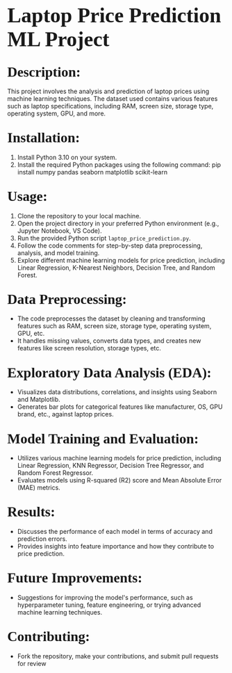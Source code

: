 # <span style="font-family:Papyrus; font-size:36pt;">Laptop Price Prediction ML Project</span>

## <span style="font-family:Papyrus; font-size:24pt;">Description:</span>

This project involves the analysis and prediction of laptop prices using machine learning techniques. The dataset used contains various features such as laptop specifications, including RAM, screen size, storage type, operating system, GPU, and more.

## <span style="font-family:Papyrus; font-size:24pt;">Installation:</span>

1. Install Python 3.10 on your system.
2. Install the required Python packages using the following command:
pip install numpy pandas seaborn matplotlib scikit-learn


## <span style="font-family:Papyrus; font-size:24pt;">Usage:</span>

1. Clone the repository to your local machine.
2. Open the project directory in your preferred Python environment (e.g., Jupyter Notebook, VS Code).
3. Run the provided Python script `laptop_price_prediction.py`.
4. Follow the code comments for step-by-step data preprocessing, analysis, and model training.
5. Explore different machine learning models for price prediction, including Linear Regression, K-Nearest Neighbors, Decision Tree, and Random Forest.

## <span style="font-family:Papyrus; font-size:24pt;">Data Preprocessing:</span>

- The code preprocesses the dataset by cleaning and transforming features such as RAM, screen size, storage type, operating system, GPU, etc.
- It handles missing values, converts data types, and creates new features like screen resolution, storage types, etc.

## <span style="font-family:Papyrus; font-size:24pt;">Exploratory Data Analysis (EDA):</span>

- Visualizes data distributions, correlations, and insights using Seaborn and Matplotlib.
- Generates bar plots for categorical features like manufacturer, OS, GPU brand, etc., against laptop prices.

## <span style="font-family:Papyrus; font-size:24pt;">Model Training and Evaluation:</span>

- Utilizes various machine learning models for price prediction, including Linear Regression, KNN Regressor, Decision Tree Regressor, and Random Forest Regressor.
- Evaluates models using R-squared (R2) score and Mean Absolute Error (MAE) metrics.

## <span style="font-family:Papyrus; font-size:24pt;">Results:</span>

- Discusses the performance of each model in terms of accuracy and prediction errors.
- Provides insights into feature importance and how they contribute to price prediction.

## <span style="font-family:Papyrus; font-size:24pt;">Future Improvements:</span>

- Suggestions for improving the model's performance, such as hyperparameter tuning, feature engineering, or trying advanced machine learning techniques.

## <span style="font-family:Papyrus; font-size:24pt;">Contributing:</span>

- Fork the repository, make your contributions, and submit pull requests for review

